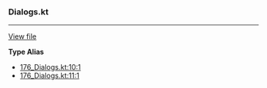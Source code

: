 ### Dialogs.kt
---
[View file](files/176_Dialogs.kt)

**Type Alias**

 - [176_Dialogs.kt:10:1](files/176_Dialogs.kt#L10)
 - [176_Dialogs.kt:11:1](files/176_Dialogs.kt#L11)

